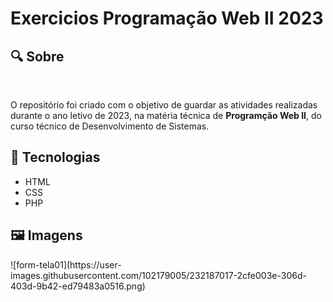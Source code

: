 # Exercicios Programação Web II 2023

<h2>&#x1F50D Sobre</h2><br>
<p> O repositório foi criado com o objetivo de guardar as atividades realizadas durante o ano letivo de 2023, na matéria técnica de <strong>Programção Web II</strong>, do curso técnico de Desenvolvimento de Sistemas. </p>

<h2>&#x1F527 Tecnologias</h2>
<ul>
  <li>HTML</li>
  <li>CSS</li>
  <li>PHP</li>
</ul>
<h2>&#x1F5BC Imagens</h2>
![form-tela01](https://user-images.githubusercontent.com/102179005/232187017-2cfe003e-306d-403d-9b42-ed79483a0516.png)

